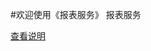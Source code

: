  #欢迎使用《报表服务》
报表服务

[查看说明]( https://htmlpreview.github.io/?https://github.com/zhaoligit/reportsvc/blob/master/index.html)
